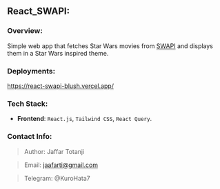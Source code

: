## React_SWAPI:

### Overview:
Simple web app that fetches Star Wars movies from [SWAPI](https://swapi.dev/) and displays them in a Star Wars inspired theme.

### Deployments:
https://react-swapi-blush.vercel.app/

### Tech Stack:
- **Frontend**: `React.js`, `Tailwind CSS`, `React Query`.


### Contact Info:
> Author: Jaffar Totanji

> Email: jaafarti@gmail.com

> Telegram: @KuroHata7